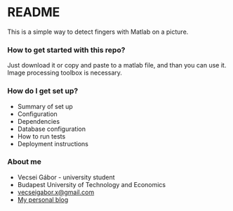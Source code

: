 # README #

This is a simple way to detect fingers with Matlab on a picture.

### How to get started with this repo? ###

Just download it or copy and paste to a matlab file, and than you can use it.
Image processing toolbox is necessary.

### How do I get set up? ###

* Summary of set up
* Configuration
* Dependencies
* Database configuration
* How to run tests
* Deployment instructions


### About me ###

* Vecsei Gábor - university student
* Budapest University of Technology and Economics
* <vecseigabor.x@gmail.com>
* [My personal blog](https://gaborvecsei.wordpress.com/)